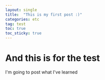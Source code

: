 ```yaml
---
layout: single
title:  "This is my first post :)"
categories: etc
tag: test
toc: true
toc_sticky: true
---
```


# And this is for the test

I'm going to post what I've learned

